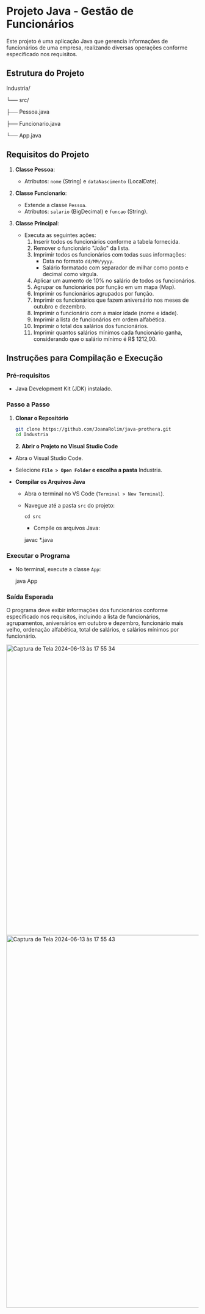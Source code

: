 # Projeto Java - Gestão de Funcionários

Este projeto é uma aplicação Java que gerencia informações de funcionários de uma empresa, realizando diversas operações conforme especificado nos requisitos.

## Estrutura do Projeto

Industria/

└── src/

├── Pessoa.java

├── Funcionario.java

└── App.java

## Requisitos do Projeto

1. **Classe Pessoa**:

   - Atributos: `nome` (String) e `dataNascimento` (LocalDate).
2. **Classe Funcionario**:

   - Extende a classe `Pessoa`.
   - Atributos: `salario` (BigDecimal) e `funcao` (String).
3. **Classe Principal**:

   - Executa as seguintes ações:
     1. Inserir todos os funcionários conforme a tabela fornecida.
     2. Remover o funcionário "João" da lista.
     3. Imprimir todos os funcionários com todas suas informações:
        - Data no formato `dd/MM/yyyy`.
        - Salário formatado com separador de milhar como ponto e decimal como vírgula.
     4. Aplicar um aumento de 10% no salário de todos os funcionários.
     5. Agrupar os funcionários por função em um mapa (Map).
     6. Imprimir os funcionários agrupados por função.
     7. Imprimir os funcionários que fazem aniversário nos meses de outubro e dezembro.
     8. Imprimir o funcionário com a maior idade (nome e idade).
     9. Imprimir a lista de funcionários em ordem alfabética.
     10. Imprimir o total dos salários dos funcionários.
     11. Imprimir quantos salários mínimos cada funcionário ganha, considerando que o salário mínimo é R$ 1212,00.

## Instruções para Compilação e Execução

### Pré-requisitos

- Java Development Kit (JDK) instalado.

### Passo a Passo

1. **Clonar o Repositório**

   ```sh
   git clone https://github.com/JoanaRolim/java-prothera.git
   cd Industria
   ```

   **2. Abrir o Projeto no Visual Studio Code**

* Abra o Visual Studio Code.
* Selecione  **`File > Open Folder` e escolha a pasta** Industria.
* **Compilar os Arquivos Java**

  * Abra o terminal no VS Code (`Terminal > New Terminal`).
  * Navegue até a pasta  `src` do projeto:

    `cd src`

    * Compile os arquivos Java:

    javac *.java

### Executar o Programa

* No terminal, execute a classe  `App`:

  java App

### Saída Esperada

O programa deve exibir informações dos funcionários conforme especificado nos requisitos, incluindo a lista de funcionários, agrupamentos, aniversários em outubro e dezembro, funcionário mais velho, ordenação alfabética, total de salários, e salários mínimos por funcionário.

<img width="761" alt="Captura de Tela 2024-06-13 às 17 55 34" src="https://github.com/JoanaRolim/java-prothera/assets/62566283/96aa3a89-e13d-4da4-9560-aba8f6e3a4dc">
<img width="976" alt="Captura de Tela 2024-06-13 às 17 55 43" src="https://github.com/JoanaRolim/java-prothera/assets/62566283/7b20c764-1b25-452f-936a-01cf65ed2011">


